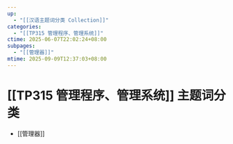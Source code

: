 ```yaml
---
up:
  - "[[汉语主题词分类 Collection]]"
categories:
  - "[[TP315 管理程序、管理系统]]"
ctime: 2025-06-07T22:02:24+08:00
subpages:
  - "[[管理器]]"
mtime: 2025-09-09T12:37:03+08:00
---
```


# [[TP315 管理程序、管理系统]] 主题词分类

- [[管理器]]
